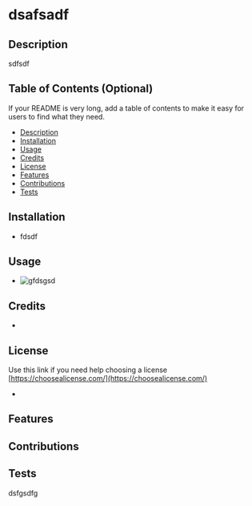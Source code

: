 
  # dsafsadf

  ## Description
  sdfsdf
    
  ## Table of Contents (Optional)
  If your README is very long, add a table of contents to make it easy for users to find what they need.
  * [Description](#description)
  * [Installation](#installation)
  * [Usage](#usage)
  * [Credits](#confirmCredit)
  * [License](#license)
  * [Features](#feature)
  * [Contributions](#contribution)
  * [Tests](#test)
 

   
    
  ## Installation
  * fdsdf
    
  ## Usage
  * ![gfdsgsd](gfdsgsd)


  ## Credits
  

  * 
  ## License
  Use this link if you need help choosing a license 
  [https://choosealicense.com/](https://choosealicense.com/)
  
  * 
  
    
  ## Features
  
    
  ## Contributions
  
    
  ## Tests
  dsfgsdfg
    
  